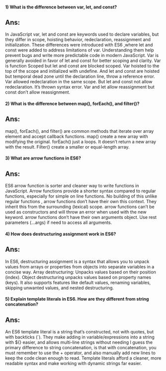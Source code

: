 #### 1) What is the difference between var, let, and const?
## Ans: 
In JavaScript var, let and const are keywords used to declare variables, but they differ in scope, hoisting behavior, redeclaration, reassignment and initialization. These differences were introduced with ES6 ,where let and const were added to address limitations of var. Understanding them help prevent bugs and write more predictable code in modern JavaScript. Var is generally avoided in favor of let and const for better scoping and clarity. Var is function Scoped but let and const are blocked scoped. Var hoisted to the top of the scope and initialized with undefine. And let and const are hoisted but temporal dead zone until the declaration line, throw a reference error.  Var allowed redeclaration in the same scope. But let and const not allow redeclaration. It’s thrown syntax error. Var and let allow reassignment but const don’t allow reassignment.

#### 2) What is the difference between map(), forEach(), and filter()? 
## Ans: 
map(), forEach(), and filter() are common methods that iterate over array element and accept callback functions. map() create a new array with modifying the original. forEach() just a loops. It doesn’t return a new array with the result. Filter() create a smaller or  equal-length array.

#### 3) What are arrow functions in ES6?
## Ans: 
ES6 arrow function is sorter and cleaner way to write functions in JavaScript.  Arrow functions provide a shorter syntax compared to regular functions, especially for simple on line functions. No building of this unlike regular functions , arrow functions don’t have their own this context. They inherit this from the surrounding (lexical) scope. arrow functions can’t be used as constructors and will throw an error when used with the new keyword. arrow functions don’t have their own arguments object. Use rest parameters (…args) if need to access all arguments.

#### 4) How does destructuring assignment work in ES6?
## Ans:
In ES6, destructuring assignment is a syntax that allows you to unpack values from arrays or properties from objects into separate variables in a concise way. Array destructuring: Unpacks values based on their position (index). Object destructuring unpacks values based on property names (keys). It also supports features like default values, renaming variables, skipping unwanted values, and nested destructuring.

#### 5) Explain template literals in ES6. How are they different from string concatenation?
## Ans: 
An ES6 template literal is a string that’s constructed, not with quotes, but with backticks (`). They make adding in variable/expressions into a string with ${} easier, and allows multi-line strings without needing I guess the primary difference to string concatenation, is that with concatenation, you must remember to use the + operator, and also manually add new lines to keep the code clean enough to read. Template literals afford a cleaner, more readable syntax and make working with dynamic strings far easier.
